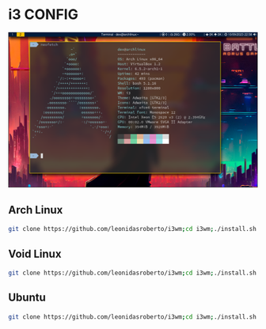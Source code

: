 # i3 CONFIG

![ScreeShot1](./images/screenshot1.png)

## Arch Linux
```bash
git clone https://github.com/leonidasroberto/i3wm;cd i3wm;./install.sh arch
```
## Void Linux
```bash
git clone https://github.com/leonidasroberto/i3wm;cd i3wm;./install.sh void
```
## Ubuntu
```bash
git clone https://github.com/leonidasroberto/i3wm;cd i3wm;./install.sh ubuntu
```
